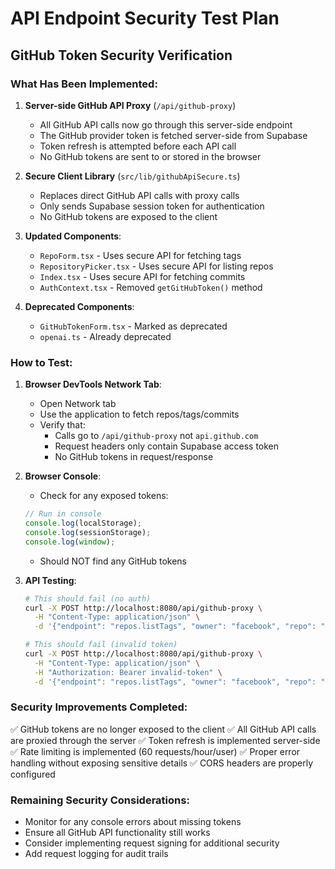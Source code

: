 # API Endpoint Security Test Plan

## GitHub Token Security Verification

### What Has Been Implemented:

1. **Server-side GitHub API Proxy** (`/api/github-proxy`)
   - All GitHub API calls now go through this server-side endpoint
   - The GitHub provider token is fetched server-side from Supabase
   - Token refresh is attempted before each API call
   - No GitHub tokens are sent to or stored in the browser

2. **Secure Client Library** (`src/lib/githubApiSecure.ts`)
   - Replaces direct GitHub API calls with proxy calls
   - Only sends Supabase session token for authentication
   - No GitHub tokens are exposed to the client

3. **Updated Components**:
   - `RepoForm.tsx` - Uses secure API for fetching tags
   - `RepositoryPicker.tsx` - Uses secure API for listing repos
   - `Index.tsx` - Uses secure API for fetching commits
   - `AuthContext.tsx` - Removed `getGitHubToken()` method

4. **Deprecated Components**:
   - `GitHubTokenForm.tsx` - Marked as deprecated
   - `openai.ts` - Already deprecated

### How to Test:

1. **Browser DevTools Network Tab**:
   - Open Network tab
   - Use the application to fetch repos/tags/commits
   - Verify that:
     - Calls go to `/api/github-proxy` not `api.github.com`
     - Request headers only contain Supabase access token
     - No GitHub tokens in request/response

2. **Browser Console**:
   - Check for any exposed tokens:
   ```javascript
   // Run in console
   console.log(localStorage);
   console.log(sessionStorage);
   console.log(window);
   ```
   - Should NOT find any GitHub tokens

3. **API Testing**:
   ```bash
   # This should fail (no auth)
   curl -X POST http://localhost:8080/api/github-proxy \
     -H "Content-Type: application/json" \
     -d '{"endpoint": "repos.listTags", "owner": "facebook", "repo": "react"}'

   # This should fail (invalid token)
   curl -X POST http://localhost:8080/api/github-proxy \
     -H "Content-Type: application/json" \
     -H "Authorization: Bearer invalid-token" \
     -d '{"endpoint": "repos.listTags", "owner": "facebook", "repo": "react"}'
   ```

### Security Improvements Completed:

✅ GitHub tokens are no longer exposed to the client
✅ All GitHub API calls are proxied through the server
✅ Token refresh is implemented server-side
✅ Rate limiting is implemented (60 requests/hour/user)
✅ Proper error handling without exposing sensitive details
✅ CORS headers are properly configured

### Remaining Security Considerations:

- Monitor for any console errors about missing tokens
- Ensure all GitHub API functionality still works
- Consider implementing request signing for additional security
- Add request logging for audit trails